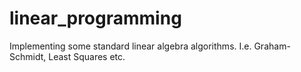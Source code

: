 # linear_programming
Implementing some standard linear algebra algorithms. I.e. Graham-Schmidt, Least Squares etc.
